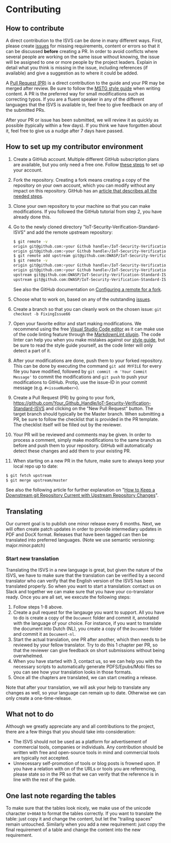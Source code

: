 # Contributing

## How to contribute

A direct contribution to the ISVS can be done in many different ways. First, please create [issues](https://github.com/OWASP/IoT-Security-Verification-Standard-ISVS/issues "ISVS Issues") for missing requirements, content or errors so that it can be discussed **before** creating a PR. In order to avoid conflicts where several people are working on the same issue without knowing, the issue will be assigned to one or more people by the project leaders. Explain in detail what you think is missing in the issue, including references (if available) and give a suggestion as to where it could be added.

A [Pull Request (PR)](https://github.com/OWASP/IoT-Security-Verification-Standard-ISVS/pulls "Create a pull request") is a direct contribution to the guide and your PR may be merged after review. Be sure to follow the [MSTG style guide](https://github.com/OWASP/owasp-mstg/blob/master/style_guide.md "MSTG Style Guide") when writing content. A PR is the preferred way for small modifications such as correcting typos. If you are a fluent speaker in any of the different languages that the ISVS is available in, feel free to give feedback on any of the submitted PRs.

After your PR or issue has been submitted, we will review it as quickly as possible (typically within a few days). If you think we have forgotten about it, feel free to give us a nudge after 7 days have passed.

## How to set up my contributor environment

1. Create a GitHub account. Multiple different GitHub subscription plans are available, but you only need a free one. Follow [these steps](https://help.github.com/en/articles/signing-up-for-a-new-github-account "Signing up for a new GitHub account") to set up your account.
2. Fork the repository. Creating a fork means creating a copy of the repository on your own account, which you can modify without any impact on this repository. GitHub has an [article that describes all the needed steps](https://help.github.com/en/articles/fork-a-repo "Fork a repo").
3. Clone your own repository to your machine so that you can make modifications. If you followed the GitHub tutorial from step 2, you have already done this.
4. Go to the newly cloned directory "IoT-Security-Verification-Standard-ISVS" and add the remote upstream repository:

    ```bash
    $ git remote -v
    origin git@github.com:<your Github handle>/IoT-Security-Verification-Standard-ISVS.git (fetch)
    origin git@github.com:<your Github handle>/IoT-Security-Verification-Standard-ISVS.git (push)
    $ git remote add upstream git@github.com:OWASP/IoT-Security-Verification-Standard-ISVS.git
    $ git remote -v
    origin git@github.com:<your Github handle>/IoT-Security-Verification-Standard-ISVS.git (fetch)
    origin git@github.com:<your Github handle>/IoT-Security-Verification-Standard-ISVS.git (push)
    upstream git@github.com:OWASP/IoT-Security-Verification-Standard-ISVS.git (fetch)
    upstream git@github.com:OWASP/IoT-Security-Verification-Standard-ISVS.git (push)
    ```

    See also the GitHub documentation on [Configuring a remote for a fork](https://help.github.com/en/articles/configuring-a-remote-for-a-fork "Configuring a remote for a fork").

5. Choose what to work on, based on any of the outstanding [issues](https://github.com/OWASP/IoT-Security-Verification-Standard-ISVS/issues "ISVS Issues").
6. Create a branch so that you can cleanly work on the chosen issue: `git checkout -b FixingIssue66`
7. Open your favorite editor and start making modifications. We recommend using the free [Visual Studio Code editor](https://code.visualstudio.com "Visual Studio Code") as it can make use of the code linting feature through the [MarkdownLint plugin](https://github.com/DavidAnson/vscode-markdownlint#install "MarkdownLint plugin"). The code linter can help you when you make mistakes against our [style guide](https://github.com/OWASP/owasp-mstg/blob/master/style_guide.md "MSTG Style Guide"), but be sure to read the style guide yourself, as the code linter will only detect a part of it.
8. After your modifications are done, push them to your forked repository. This can be done by executing the command `git add MYFILE` for every file you have modified, followed by `git commit -m 'Your Commit Message'` to commit the modifications and `git push` to push your modifications to GitHub. Protip, use the issue-ID in your commit message (e.g. `#<issueNumber>`).
9. Create a Pull Request (PR) by going to your fork, <https://github.com/Your_Github_Handle/IoT-Security-Verification-Standard-ISVS> and clicking on the "New Pull Request" button. The target branch should typically be the Master branch. When submitting a PR, be sure to follow the checklist that is provided in the PR template. The checklist itself will be filled out by the reviewer.
10. Your PR will be reviewed and comments may be given. In order to process a comment, simply make modifications to the same branch as before and push them to your repository. GitHub will automatically detect these changes and add them to your existing PR.
11. When starting on a new PR in the future, make sure to always keep your local repo up to date:

```bash
$ git fetch upstream
$ git merge upstream/master
```

See also the following article for further explanation on "[How to Keep a Downstream git Repository Current with Upstream Repository Changes](https://medium.com/sweetmeat/how-to-keep-a-downstream-git-repository-current-with-upstream-repository-changes-10b76fad6d97 "How to Keep a Downstream git Repository Current with Upstream Repository Changes")".

## Translating

Our current goal is to publish one minor release every 6 months. Next, we will often create patch updates in order to provide intermediary updates in PDF and DocX format. Releases that have been tagged can then be translated into preferred languages. (Note we use semantic versioning: major.minor.patch)

### Start new translation

Translating the ISVS in a new language is great, but given the nature of the ISVS, we have to make sure that the translation can be verified by a second translator who can verify that the English version of the ISVS has been translated properly. So when you want to start a translation: contact us on Slack and together we can make sure that you have your co-translator ready. Once you are all set, we execute the following steps:

1. Follow steps 1-8 above.
2. Create a pull request for the langauge you want to support. All you have to do is create a copy of the `Document` folder and commit it, annotated with the language of your choice. For instance, if you want to translate the document into Dutch (NL), you create a copy of the `Document` folder and commit it as `Document-nl`.
3. Start the actual translation, one PR after another, which then needs to be reviewed by your fellow translator. Try to do this 1 chapter per PR, so that the reviewer can give feedback on short submissions without being overwhelmed.
4. When you have started with 3, contact us, so we can help you with the necessary scripts to automatically generate PDFS/Epubs/Mobi files so you can see how your translation looks in those formats.
5. Once all the chapters are translated, we can start creating a release.

Note that after your translation, we will ask your help to translate any changes as well, so your language can remain up to date. Otherwise we can only create a one-time-release.

## What not to do

Although we greatly appreciate any and all contributions to the project, there are a few things that you should take into consideration:

- The ISVS should not be used as a platform for advertisement of commercial tools, companies or individuals. Any contribution should be written with free and open-source tools in mind and commercial tools are typically not accepted.
- Unnecessary self-promotion of tools or blog posts is frowned upon. If you have a relation with on of the URLs or tools you are referencing, please state so in the PR so that we can verify that the reference is in line with the rest of the guide.

## One last note regarding the tables

To make sure that the tables look nicely, we make use of the unicode character `U+00A0` to format the tables correctly. If you want to translate the table: just copy it and change the content, but let the "trailing spaces" remain untouched. Similarly when you add a new requirement: just copy the final requirement of a table and change the content into the new requirement.
